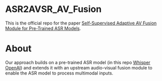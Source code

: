 # ASR2AVSR_AV_Fusion

This is the official repo for the paper [Self-Supervised Adaptive AV Fusion Module for Pre-Trained ASR Models]([https://www.example.com](https://arxiv.org/abs/2312.13873)).

# About
Our approach builds on a pre-trained ASR model (in this repo [Whisper OpenAI](https://github.com/openai/whisper)) and extends it with an upstream audio-visual fusion module to enable the ASR model to process multimodal inputs.
